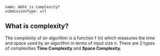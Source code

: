 ```ngMeta
name: Waht is complexity?
submissionType: url
```
## What is complexity?
The complexity of an algorithm is a function f (n) which measures the time and space used by an algorithm in terms of input size n.
There are 2 types of complexities **Time Complexity** and **Space Complexity.**


